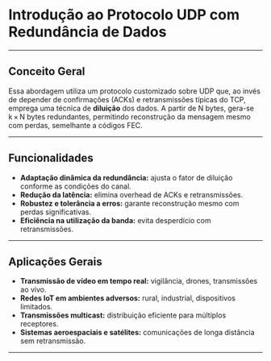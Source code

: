 # Introdução ao Protocolo UDP com Redundância de Dados

---

## Conceito Geral

Essa abordagem utiliza um protocolo customizado sobre UDP que, ao invés de depender de confirmações (ACKs) e retransmissões típicas do TCP, emprega uma técnica de **diluição** dos dados. A partir de N bytes, gera-se k × N bytes redundantes, permitindo reconstrução da mensagem mesmo com perdas, semelhante a códigos FEC.

---

## Funcionalidades

- **Adaptação dinâmica da redundância:** ajusta o fator de diluição conforme as condições do canal.
- **Redução da latência:** elimina overhead de ACKs e retransmissões.
- **Robustez e tolerância a erros:** garante reconstrução mesmo com perdas significativas.
- **Eficiência na utilização da banda:** evita desperdício com retransmissões.

---

## Aplicações Gerais

- **Transmissão de vídeo em tempo real:** vigilância, drones, transmissões ao vivo.
- **Redes IoT em ambientes adversos:** rural, industrial, dispositivos limitados.
- **Transmissões multicast:** distribuição eficiente para múltiplos receptores.
- **Sistemas aeroespaciais e satélites:** comunicações de longa distância sem retransmissão.

---